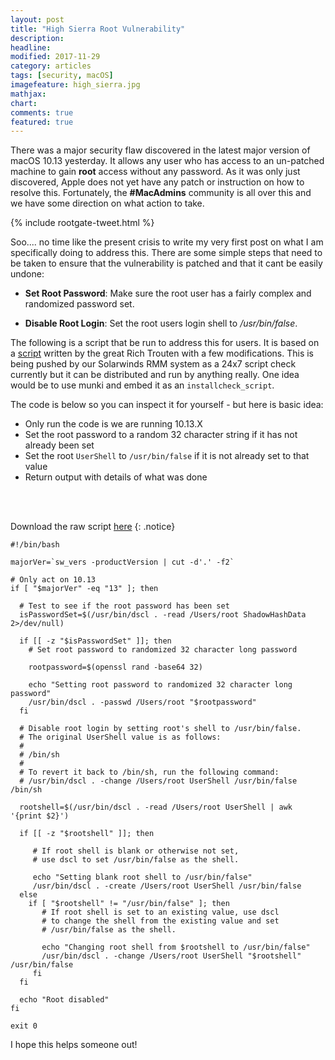 ```yaml
---
layout: post
title: "High Sierra Root Vulnerability"
description:
headline:
modified: 2017-11-29
category: articles
tags: [security, macOS]
imagefeature: high_sierra.jpg
mathjax:
chart:
comments: true
featured: true
---
```


There was a major security flaw discovered in the latest major version of macOS 10.13 yesterday.  It allows any user who has access to an un-patched machine to gain **root** access without any password.  As it was only just discovered, Apple does not yet have any patch or instruction on how to resolve this.  Fortunately, the **#MacAdmins** community is all over this and we have some direction on what action to take.

{% include rootgate-tweet.html %}
<br>

Soo.... no time like the present crisis to write my very first post on what I am specifically doing to address this.  There are some simple steps that need to be taken to ensure that the vulnerability is patched and that it cant be easily undone:

- **Set Root Password**: Make sure the root user has a fairly complex and randomized password set.

- **Disable Root Login**: Set the root users login shell to */usr/bin/false*.

The following is a script that be run to address this for users.  It is based on a [script](https://gist.github.com/rtrouton/596f96831199d7930696f3fe0db67add) written by the great Rich Trouten with a few modifications.  This is being pushed by our Solarwinds RMM system as a 24x7 script check currently but it can be distributed and run by anything really.  One idea would be to use munki and embed it as an `installcheck_script`.

The code is below so you can inspect it for yourself - but here is basic idea:
- Only run the code is we are running 10.13.X
- Set the root password to a random 32 character string if it has not already been set
- Set the root `UserShell` to `/usr/bin/false` if it is not already set to that value
- Return output with details of what was done
<br>
<br>

Download the raw script [here](https://raw.githubusercontent.com/sphen13/munki-scripts/master/Solarwinds%20RMM%20-%20GruntWork/Script%20Checks/block_root_account_login.sh)
{: .notice}
``` shell
#!/bin/bash

majorVer=`sw_vers -productVersion | cut -d'.' -f2`

# Only act on 10.13
if [ "$majorVer" -eq "13" ]; then

  # Test to see if the root password has been set
  isPasswordSet=$(/usr/bin/dscl . -read /Users/root ShadowHashData 2>/dev/null)

  if [[ -z "$isPasswordSet" ]]; then
    # Set root password to randomized 32 character long password

    rootpassword=$(openssl rand -base64 32)

    echo "Setting root password to randomized 32 character long password"
    /usr/bin/dscl . -passwd /Users/root "$rootpassword"
  fi

  # Disable root login by setting root's shell to /usr/bin/false.
  # The original UserShell value is as follows:
  #
  # /bin/sh
  #
  # To revert it back to /bin/sh, run the following command:
  # /usr/bin/dscl . -change /Users/root UserShell /usr/bin/false /bin/sh

  rootshell=$(/usr/bin/dscl . -read /Users/root UserShell | awk '{print $2}')

  if [[ -z "$rootshell" ]]; then

     # If root shell is blank or otherwise not set,
     # use dscl to set /usr/bin/false as the shell.

     echo "Setting blank root shell to /usr/bin/false"
     /usr/bin/dscl . -create /Users/root UserShell /usr/bin/false
  else
    if [ "$rootshell" != "/usr/bin/false" ]; then
       # If root shell is set to an existing value, use dscl
       # to change the shell from the existing value and set
       # /usr/bin/false as the shell.

       echo "Changing root shell from $rootshell to /usr/bin/false"
       /usr/bin/dscl . -change /Users/root UserShell "$rootshell" /usr/bin/false
     fi
  fi

  echo "Root disabled"
fi

exit 0
```

I hope this helps someone out!
